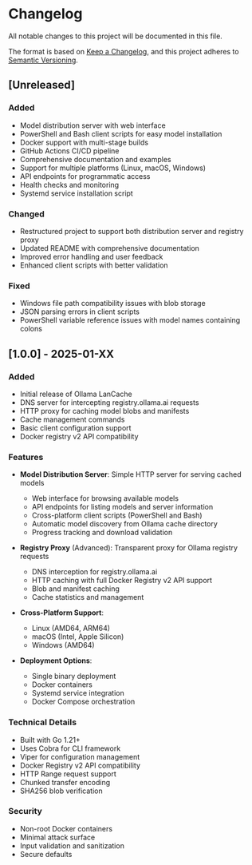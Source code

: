 # Changelog

All notable changes to this project will be documented in this file.

The format is based on [Keep a Changelog](https://keepachangelog.com/en/1.0.0/),
and this project adheres to [Semantic Versioning](https://semver.org/spec/v2.0.0.html).

## [Unreleased]

### Added
- Model distribution server with web interface
- PowerShell and Bash client scripts for easy model installation
- Docker support with multi-stage builds
- GitHub Actions CI/CD pipeline
- Comprehensive documentation and examples
- Support for multiple platforms (Linux, macOS, Windows)
- API endpoints for programmatic access
- Health checks and monitoring
- Systemd service installation script

### Changed
- Restructured project to support both distribution server and registry proxy
- Updated README with comprehensive documentation
- Improved error handling and user feedback
- Enhanced client scripts with better validation

### Fixed
- Windows file path compatibility issues with blob storage
- JSON parsing errors in client scripts
- PowerShell variable reference issues with model names containing colons

## [1.0.0] - 2025-01-XX

### Added
- Initial release of Ollama LanCache
- DNS server for intercepting registry.ollama.ai requests
- HTTP proxy for caching model blobs and manifests
- Cache management commands
- Basic client configuration support
- Docker registry v2 API compatibility

### Features
- **Model Distribution Server**: Simple HTTP server for serving cached models
  - Web interface for browsing available models
  - API endpoints for listing models and server information
  - Cross-platform client scripts (PowerShell and Bash)
  - Automatic model discovery from Ollama cache directory
  - Progress tracking and download validation

- **Registry Proxy** (Advanced): Transparent proxy for Ollama registry requests
  - DNS interception for registry.ollama.ai
  - HTTP caching with full Docker Registry v2 API support
  - Blob and manifest caching
  - Cache statistics and management

- **Cross-Platform Support**:
  - Linux (AMD64, ARM64)
  - macOS (Intel, Apple Silicon)
  - Windows (AMD64)

- **Deployment Options**:
  - Single binary deployment
  - Docker containers
  - Systemd service integration
  - Docker Compose orchestration

### Technical Details
- Built with Go 1.21+
- Uses Cobra for CLI framework
- Viper for configuration management
- Docker Registry v2 API compatibility
- HTTP Range request support
- Chunked transfer encoding
- SHA256 blob verification

### Security
- Non-root Docker containers
- Minimal attack surface
- Input validation and sanitization
- Secure defaults
